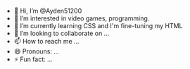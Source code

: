 - 👋 Hi, I’m @Ayden51200
- 👀 I’m interested in video games, programming.
- 🌱 I’m currently learning CSS and I'm fine-tuning my HTML
- 💞️ I’m looking to collaborate on ...
- 📫 How to reach me ...
- 😄 Pronouns: ...
- ⚡ Fun fact: ...

<!---
Ayden51200/Ayden51200 is a ✨ special ✨ repository because its `README.md` (this file) appears on your GitHub profile.
You can click the Preview link to take a look at your changes.
--->
